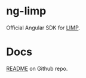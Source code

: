 # ng-limp
Official Angular SDK for [LIMP](https://github.com/masaar/limp).

# Docs
[README](https://github.com/masaar/ng-limp) on Github repo.